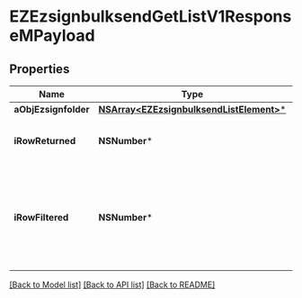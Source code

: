 # EZEzsignbulksendGetListV1ResponseMPayload

## Properties
Name | Type | Description | Notes
------------ | ------------- | ------------- | -------------
**aObjEzsignfolder** | [**NSArray&lt;EZEzsignbulksendListElement&gt;***](EZEzsignbulksendListElement.md) |  | [optional] 
**iRowReturned** | **NSNumber*** | The number of rows returned | 
**iRowFiltered** | **NSNumber*** | The number of rows matching your filters (if any) or the total number of rows | 

[[Back to Model list]](../README.md#documentation-for-models) [[Back to API list]](../README.md#documentation-for-api-endpoints) [[Back to README]](../README.md)


